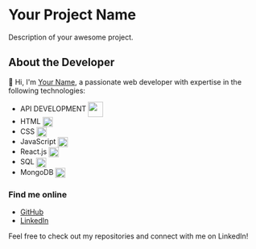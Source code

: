 # Your Project Name

Description of your awesome project.

## About the Developer

👋 Hi, I'm [Your Name](https://github.com/your-username), a passionate web developer with expertise in the following technologies:

- API DEVELOPMENT <img align="center" src="https://www.svgrepo.com/show/530439/api-interface.svg" height="30" width="30"/>
- HTML <img align="center" src="https://upload.wikimedia.org/wikipedia/commons/thumb/3/38/HTML5_Badge.svg/1024px-HTML5_Badge.svg.png](https://www.google.com/url?sa=i&url=https%3A%2F%2Flordicon.com%2Ficons%2Fwired%2Foutline%2F1330-rest-api&psig=AOvVaw0AfktZdjnzQEMXqfgwa11m&ust=1709953969328000&source=images&cd=vfe&opi=89978449&ved=0CBIQjRxqFwoTCIjB64jZ44QDFQAAAAAdAAAAABAh" height="20" width="20"/>
- CSS <img align="center" src="https://upload.wikimedia.org/wikipedia/commons/thumb/3/38/HTML5_Badge.svg/1024px-HTML5_Badge.svg.png" height="20" width="20"/>
- JavaScript <img align="center" src="https://upload.wikimedia.org/wikipedia/commons/thumb/3/38/HTML5_Badge.svg/1024px-HTML5_Badge.svg.png" height="20" width="20"/>
- React.js <img align="center" src="https://upload.wikimedia.org/wikipedia/commons/thumb/3/38/HTML5_Badge.svg/1024px-HTML5_Badge.svg.png" height="20" width="20"/>
- SQL <img align="center" src="https://upload.wikimedia.org/wikipedia/commons/thumb/3/38/HTML5_Badge.svg/1024px-HTML5_Badge.svg.png" height="20" width="20"/>
- MongoDB <img align="center" src="https://upload.wikimedia.org/wikipedia/commons/thumb/3/38/HTML5_Badge.svg/1024px-HTML5_Badge.svg.png" height="20" width="20"/>

### Find me online

- [GitHub](https://github.com/your-username)
- [LinkedIn](https://www.linkedin.com/in/your-linkedin-profile)

Feel free to check out my repositories and connect with me on LinkedIn!
